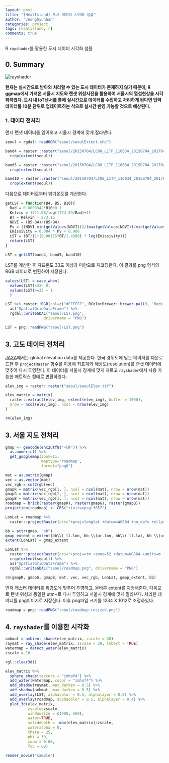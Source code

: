 ```yaml
---
layout: post
title: "[HeatIsland] 도시 데이터 시각화 샘플"
author: "JeonghyunGan"
categories: project
tags: [heatisland, r]
comments: true
---
```


R `rayshader`를 활용한 도시 데이터 시각화 샘플

## 0. Summary

![rayshader](/assets/img/docs/rayshader.gif)

**현재는 실시간으로 받아와 처리할 수 있는 도시 데이터가 존재하지 않기 때문에, R ggmap에서 가져온 서울시 지도와 랜샛 위성사진을 활용하여 서울시의 열섬현상을 시각화하였다. 도시 내 IoT센서를 통해 실시간으로 데이터를 수집하고 처리하게 된다면 입력 데이터를 10분 단위로 업데이트하는 식으로 실시간 반영 가능할 것으로 예상된다.**

### 1. 데이터 전처리

먼저 랜샛 데이터를 읽어오고 서울시 경계에 맞게 잘라낸다.

```r
seoul = rgdal::readOGR("seoul/seoulExtent.shp")

band4 = raster::raster("seoul/20150704/LC08_L1TP_116034_20150704_20170407_01_T1_B4.TIF") %>%
  crop(extent(seoul))

band5 = raster::raster("seoul/20150704/LC08_L1TP_116034_20150704_20170407_01_T1_B5.TIF") %>%
  crop(extent(seoul))

band10 = raster::raster("seoul/20150704/LC08_L1TP_116034_20150704_20170407_01_T1_B10.TIF") %>%
  crop(extent(seoul))
```

다음으로 데이터로부터 밝기온도를 계산한다.

```r
getLST = function(B4, B5, B10){
  Rad = 0.0003342*B10+0.1
  Kelvin = 1321.08/log((774.89/Rad)+1)
  BT = Kelvin - 273.15
  NDVI = (B5-B4)/(B5+B4)
  Pv = ((NDVI-min(getValues(NDVI)))/(max(getValues(NDVI))/min(getValues(NDVI))))^2
  Emissivity = 0.004 * Pv + 0.986
  LST = (BT/(1+(0.00115*BT/1.4388) * log(Emissivity)))
  return(LST)
}

LST = getLST(band4, band5, band10)
```

LST를 계산한 후 지표온도 33도 이상과 미만으로 재코딩한다. 이 결과를 png 형식의 RGB 데이터로 변환하여 저장한다.

```r
values(LST) = case_when(
  values(LST)<33~ 0,
  values(LST)>=33 ~ 1
  )

LST %>% raster::RGB(col=c("#FFFFFF", RColorBrewer::brewer.pal(9, 'Reds')[6])) %>%
  as("SpatialGridDataFrame") %>%
  rgdal::writeGDAL("seoul/LST.png",
                 drivername = "PNG")

LST = png::readPNG("seoul/LST.png")
```

## 3. 고도 데이터 전처리

[JAXA](https://www.eorc.jaxa.jp/ALOS/en/aw3d30/)에서는 global elevation data를 제공한다. 한국 경위도에 맞는 데이터를 다운로드한 후  ``projectRaster`` 함수를 이용해 좌표계와 해상도(resolution)를 랜샛 데이터에 맞추어 다시 투영한다. 이 데이터를 서울시 경계에 맞게 자르고 ``rayshader``에서 사용 가능한 매트릭스 형태로 변환하였다.

```r
elev_img = raster::raster("seoul/seoulElev.tif")

elev_matrix = matrix(
  raster::extract(elev_img, extent(elev_img), buffer = 1000),
  nrow = ncol(elev_img), ncol = nrow(elev_img)
)

rm(elev_img)
```

## 3. 서울 지도 전처리

```r
gmap <- geocode(enc2utf8("서울")) %>%
  as.numeric() %>%
  get_googlemap(zoom=11,
                maptype='roadmap',
                format="png8")

mat = as.matrix(gmap)
vec = as.vector(mat)
vec_rgb = col2rgb(vec)
gmapR = matrix(vec_rgb[1, ], ncol = ncol(mat), nrow = nrow(mat))
gmapG = matrix(vec_rgb[2, ], ncol = ncol(mat), nrow = nrow(mat))
gmapB = matrix(vec_rgb[3, ], ncol = ncol(mat), nrow = nrow(mat))
roadmap = brick(raster(gmapR), raster(gmapG), raster(gmapB))
projection(roadmap) <- CRS("+init=epsg:3857")

LonLat = roadmap %>%
  raster::projectRaster(crs="+proj=longlat +datum=WGS84 +no_defs +ellps=WGS84 +towgs84=0,0,0")

bb = attr(gmap, "bb")
gmap_extent = extent(bb\\( ll.lon, bb \\)ur.lon, bb\\( ll.lat, bb \\)ur.lat)
extent(LonLat) = gmap_extent

LonLat %>%
  raster::projectRaster(crs="+proj=utm +zone=52 +datum=WGS84 +units=m +no_defs +ellps=WGS84 +towgs84=0,0,0") %>%
  crop(extent(seoul)) %>%
  as("SpatialGridDataFrame") %>%
  rgdal::writeGDAL("seoul/roadmap.png", drivername = "PNG")

rm(gmapR, gmapG, gmapB, mat, vec, vec_rgb, LonLat, gmap_extent, bb)
```

먼저 래스터 데이터를 위경도에 맞추어 투영하고, 올바른 extent를 지정해준다. 다음으로 랜샛 위성과 동일한 utm+로 다시 투영하고 서울시 경계에 맞게 잘라낸다. 처리한 데이터를 png이미지로 저장한다. 이후 png파일 크기를 1234 X 1012로 조정하였다.

```r
roadmap = png::readPNG("seoul/roadmap_resized.png")
```

## 4. ``rayshader``를 이용한 시각화

```r
ambmat = ambient_shade(elev_matrix, zscale = 30)
raymat = ray_shade(elev_matrix, zscale = 30, lmbert = TRUE)
watermap = detect_water(elev_matrix)
zscale = 10

rgl::clear3d()

elev_matrix %>%
  sphere_shade(texture = "imhof4") %>%
  add_water(watermap, color = "imhof4") %>%
  add_shadow(raymat, max_darken = 0.5) %>%
  add_shadow(ambmat, max_darken = 0.5) %>%
  add_overlay(LST, alphacolor = 0.5, alphalayer = 0.9) %>%
  add_overlay(roadmap, alphacolor = 0.5, alphalayer = 0.4) %>%
  plot_3d(elev_matrix,
          zscale=zscale,
          windowsize = c(900, 600),
          water=TRUE,
          soliddepth = -max(elev_matrix)/zscale,
          wateralpha = 0,
          theta = 25,
          phi = 30,
          zoom = 0.65,
          fov = 60)

render_movie("sample")
```
